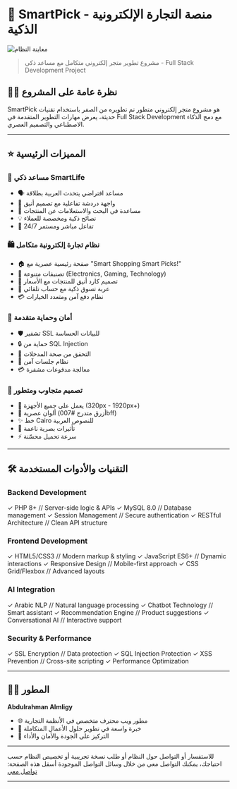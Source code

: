 # 🛒 SmartPick - منصة التجارة الإلكترونية الذكية

![معاينة النظام](https://aldhihaexams.com/video_2025-06-19_03-10-09.gif)

> مشروع تطوير متجر إلكتروني متكامل مع مساعد ذكي - Full Stack Development Project

## 👨‍💻 نظرة عامة على المشروع

SmartPick هو مشروع متجر إلكتروني متطور تم تطويره من الصفر باستخدام تقنيات حديثة، يعرض مهارات التطوير المتقدمة في Full Stack Development مع دمج الذكاء الاصطناعي والتصميم العصري.

---

## ⭐ المميزات الرئيسية

### 🤖 مساعد ذكي SmartLife
- 🗣️ مساعد افتراضي يتحدث العربية بطلاقة
- 💬 واجهة دردشة تفاعلية مع تصميم أنيق
- 🎯 مساعدة في البحث والاستعلامات عن المنتجات
- 💡 نصائح ذكية ومخصصة للعملاء
- 🔄 تفاعل مباشر ومستمر 24/7

### 🛍️ نظام تجارة إلكترونية متكامل
- 🏠 صفحة رئيسية عصرية مع "Smart Shopping Smart Picks!"
- 📱 تصنيفات متنوعة (Electronics, Gaming, Technology)
- 🎨 تصميم كارد أنيق للمنتجات مع الأسعار
- 🛒 عربة تسوق ذكية مع حساب تلقائي
- 💳 نظام دفع آمن ومتعدد الخيارات

### 🔐 أمان وحماية متقدمة
- 🛡️ تشفير SSL للبيانات الحساسة
- 🔒 حماية من SQL Injection
- 🚫 التحقق من صحة المدخلات
- 🔑 نظام جلسات آمن
- 💳 معالجة مدفوعات مشفرة

### 📱 تصميم متجاوب ومتطور
- 📱 يعمل على جميع الأجهزة (320px - 1920px+)
- 🎨 ألوان عصرية (أزرق متدرج #007bff)
- ✨ خط Cairo للنصوص العربية
- 🌊 تأثيرات بصرية ناعمة
- ⚡ سرعة تحميل محسّنة

---

## 🛠️ التقنيات والأدوات المستخدمة

### Backend Development

✓ PHP 8+ // Server-side logic & APIs
✓ MySQL 8.0 // Database management
✓ Session Management // Secure authentication
✓ RESTful Architecture // Clean API structure


### Frontend Development

✓ HTML5/CSS3 // Modern markup & styling
✓ JavaScript ES6+ // Dynamic interactions
✓ Responsive Design // Mobile-first approach
✓ CSS Grid/Flexbox // Advanced layouts



### AI Integration
✓ Arabic NLP // Natural language processing
✓ Chatbot Technology // Smart assistant
✓ Recommendation Engine // Product suggestions
✓ Conversational AI // Interactive support


### Security & Performance
✓ SSL Encryption // Data protection
✓ SQL Injection Protection
✓ XSS Prevention // Cross-site scripting
✓ Performance Optimization



---

## 👨‍💻 المطور

**Abdulrahman Almligy**
- 🌐 مطور ويب محترف متخصص في الأنظمة التجارية
- 💼 خبرة واسعة في تطوير حلول الأعمال المتكاملة
- 🎯 التركيز على الجودة والأمان والأداء

---

للاستفسار أو التواصل حول النظام أو طلب نسخة تجريبية أو تخصيص النظام حسب احتياجك، يمكنك التواصل معي من خلال وسائل التواصل الموجودة أسفل هذه الصفحة:   [تواصل معي ](https://aldhihaexams.com/Almligy.php)

---
